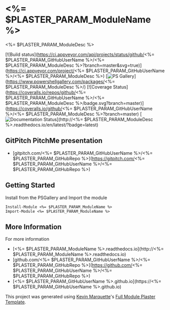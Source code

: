 # <%= $PLASTER_PARAM_ModuleName %>

<%= $PLASTER_PARAM_ModuleDesc %>

[![Build status](https://ci.appveyor.com/api/projects/status/github/<%= $PLASTER_PARAM_GitHubUserName %>/<%= $PLASTER_PARAM_ModuleDesc %>?branch=master&svg=true)](https://ci.appveyor.com/project/<%= $PLASTER_PARAM_GitHubUserName %>/<%= $PLASTER_PARAM_ModuleDesc %>)
[![PS Gallery](https://img.shields.io/badge/install-PS%20Gallery-blue.svg)](https://www.powershellgallery.com/packages/<%= $PLASTER_PARAM_ModuleDesc %>/)
[![Coverage Status](https://coveralls.io/repos/github/<%= $PLASTER_PARAM_GitHubUserName %>/<%= $PLASTER_PARAM_ModuleDesc %>/badge.svg?branch=master)](https://coveralls.io/github/<%= $PLASTER_PARAM_GitHubUserName %>/<%= $PLASTER_PARAM_ModuleDesc %>?branch=master)
[![Documentation Status](https://img.shields.io/badge/docs-latest-brightgreen.svg?style=flat)](http://<%= $PLASTER_PARAM_ModuleDesc %>.readthedocs.io/en/latest/?badge=latest)

## GitPitch PitchMe presentation

* [gitpitch.com/<%= $PLASTER_PARAM_GitHubUserName %>/<%= $PLASTER_PARAM_GitHubRepo %>](https://gitpitch.com/<%= $PLASTER_PARAM_GitHubUserName %>/<%= $PLASTER_PARAM_GitHubRepo %>)

## Getting Started

Install from the PSGallery and Import the module

    Install-Module <%= $PLASTER_PARAM_ModuleName %>
    Import-Module <%= $PLASTER_PARAM_ModuleName %>


## More Information

For more information

* [<%= $PLASTER_PARAM_ModuleName %>.readthedocs.io](http://<%= $PLASTER_PARAM_ModuleName %>.readthedocs.io)
* [github.com/<%= $PLASTER_PARAM_GitHubUserName %>/<%= $PLASTER_PARAM_GitHubRepo %>](https://github.com/<%= $PLASTER_PARAM_GitHubUserName %>/<%= $PLASTER_PARAM_GitHubRepo %>)
* [<%= $PLASTER_PARAM_GitHubUserName %>.github.io](https://<%= $PLASTER_PARAM_GitHubUserName %>.github.io)


This project was generated using [Kevin Marquette](http://kevinmarquette.github.io)'s [Full Module Plaster Template](https://github.com/KevinMarquette/PlasterTemplates/tree/master/FullModuleTemplate).